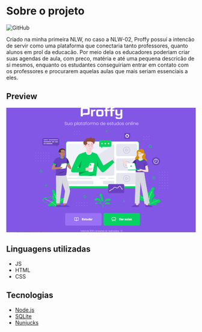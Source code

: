 # Sobre o projeto
![GitHub](https://img.shields.io/github/license/alphaHunterPrimal/next-level-week-1)
<p> Criado na minha primeira NLW, no caso a NLW-02, Proffy possuí a intencão de servir como uma plataforma que conectaria tanto professores, quanto alunos em prol da educacão. 
Por meio dela os educadores poderiam criar suas agendas de aula, com preco, matéria e até uma pequena descricão de si mesmos, enquanto os estudantes conseguiriam entrar em contato com os professores e procurarem aquelas aulas que mais seriam essenciais a eles. </p>

## Preview
![Proffy](https://github.com/alphaHunterPrimal/next-level-week-1/blob/main/public/images/proffy.png)
## Linguagens utilizadas
- JS
- HTML
- CSS
## Tecnologias
- [Node.js](https://nodejs.org/en/)
- [SQLite](https://www.sqlite.org/index.html)
- [Nunjucks](https://mozilla.github.io/nunjucks/)
